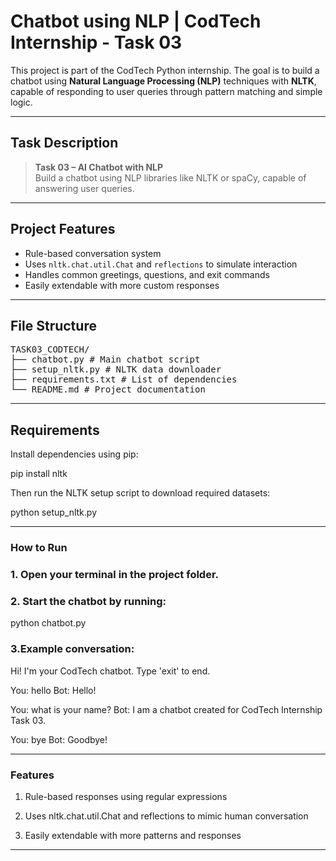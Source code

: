 #  Chatbot using NLP | CodTech Internship - Task 03

This project is part of the CodTech Python internship. The goal is to build a chatbot using **Natural Language Processing (NLP)** techniques with **NLTK**, capable of responding to user queries through pattern matching and simple logic.

---

##  Task Description

> **Task 03 – AI Chatbot with NLP**  
> Build a chatbot using NLP libraries like NLTK or spaCy, capable of answering user queries.

---

##  Project Features

- Rule-based conversation system
- Uses `nltk.chat.util.Chat` and `reflections` to simulate interaction
- Handles common greetings, questions, and exit commands
- Easily extendable with more custom responses

---

## File Structure

<pre>TASK03_CODTECH/
├── chatbot.py # Main chatbot script
├── setup_nltk.py # NLTK data downloader
├── requirements.txt # List of dependencies
└── README.md # Project documentation </pre>

---

##  Requirements

Install dependencies using pip:

pip install nltk

Then run the NLTK setup script to download required datasets:

python setup_nltk.py

---
### How to Run

### 1. Open your terminal in the project folder.

### 2. Start the chatbot by running:

python chatbot.py

### 3.Example conversation:

Hi! I'm your CodTech chatbot. Type 'exit' to end.

You: hello
Bot: Hello!

You: what is your name?
Bot: I am a chatbot created for CodTech Internship Task 03.

You: bye
Bot: Goodbye!

---

### Features

1. Rule-based responses using regular expressions

2. Uses nltk.chat.util.Chat and reflections to mimic human conversation

3. Easily extendable with more patterns and responses

---
